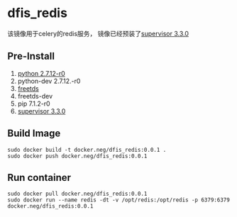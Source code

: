 # dfis_redis

该镜像用于celery的redis服务， 镜像已经预装了[supervisor 3.3.0](http://supervisord.org/)

## Pre-Install

1. [python 2.7.12-r0](https://www.python.org/)
2. python-dev 2.7.12.-r0
3. [freetds ](http://www.freetds.org/)
4. freetds-dev
5. pip 7.1.2-r0
6. [supervisor 3.3.0](http://www.supervisord.org/)

## Build Image
```shell
sudo docker build -t docker.neg/dfis_redis:0.0.1 .
sudo docker push docker.neg/dfis_redis:0.0.1

```

## Run container
```shell
sudo docker pull docker.neg/dfis_redis:0.0.1
sudo docker run --name redis -dt -v /opt/redis:/opt/redis -p 6379:6379 docker.neg/dfis_redis:0.0.1

```